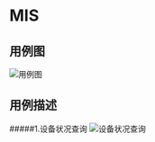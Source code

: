 # MIS

用例图
------- 
![用例图](https://github.com/DeathKL/MIS/blob/master/Work4/%E7%94%A8%E4%BE%8B%E5%9B%BE.png)

用例描述
------- 
#####1.设备状况查询
![设备状况查询](https://github.com/DeathKL/MIS/blob/master/Work4/%E8%AE%BE%E5%A4%87%E7%8A%B6%E5%86%B5%E6%9F%A5%E8%AF%A2.png)

        	   

